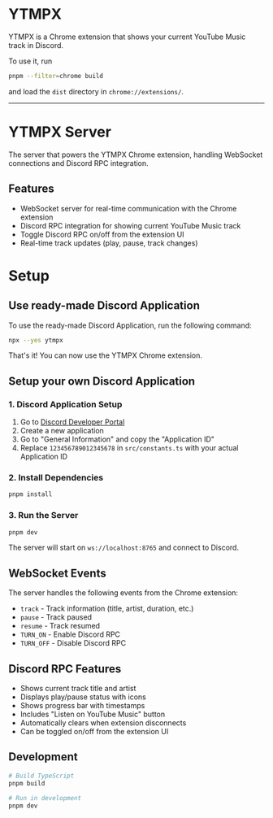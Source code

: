 # YTMPX

YTMPX is a Chrome extension that shows your current YouTube Music track in Discord.

To use it, run

```bash
pnpm --filter=chrome build
```

and load the `dist` directory in `chrome://extensions/`.

---

# YTMPX Server

The server that powers the YTMPX Chrome extension, handling WebSocket connections and Discord RPC integration.

## Features

- WebSocket server for real-time communication with the Chrome extension
- Discord RPC integration for showing current YouTube Music track
- Toggle Discord RPC on/off from the extension UI
- Real-time track updates (play, pause, track changes)

# Setup

## Use ready-made Discord Application

To use the ready-made Discord Application, run the following command:

```bash
npx --yes ytmpx
```

That's it! You can now use the YTMPX Chrome extension.

## Setup your own Discord Application

### 1. Discord Application Setup

1. Go to [Discord Developer Portal](https://discord.com/developers/applications)
2. Create a new application
3. Go to "General Information" and copy the "Application ID"
4. Replace `123456789012345678` in `src/constants.ts` with your actual Application ID

### 2. Install Dependencies

```bash
pnpm install
```

### 3. Run the Server

```bash
pnpm dev
```

The server will start on `ws://localhost:8765` and connect to Discord.

## WebSocket Events

The server handles the following events from the Chrome extension:

- `track` - Track information (title, artist, duration, etc.)
- `pause` - Track paused
- `resume` - Track resumed
- `TURN_ON` - Enable Discord RPC
- `TURN_OFF` - Disable Discord RPC

## Discord RPC Features

- Shows current track title and artist
- Displays play/pause status with icons
- Shows progress bar with timestamps
- Includes "Listen on YouTube Music" button
- Automatically clears when extension disconnects
- Can be toggled on/off from the extension UI

## Development

```bash
# Build TypeScript
pnpm build

# Run in development
pnpm dev
```
